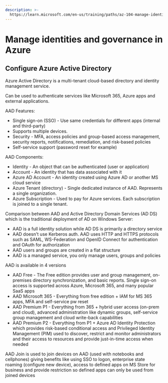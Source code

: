```yaml
---
description: >-
  https://learn.microsoft.com/en-us/training/paths/az-104-manage-identities-governance/
---
```


# Manage identities and governance in Azure

## Configure Azure Active Directory <a href="#configure-azure-active-directory" id="configure-azure-active-directory"></a>

Azure Active Directory is a multi-tenant cloud-based directory and identity management service.

Can be used to authenticate services like Microsoft 365, Azure apps and external applications.

AAD Features:

* Single sign-on (SSO) - Use same credentials for different apps (internal and third-party)
* Supports multiple devices.
* Security - MFA, access policies and group-based access management, security reports, notifications, remediation, and risk-based policies
* Self-service support (password reset for example)

AAD Components:

* Identity - An object that can be authenticated (user or application)
* Account - An identity that has data associated with it
* Azure AD Account - An identity created using Azure AD or another MS cloud service
* Azure Tenant (directory) - Single dedicated instance of AAD. Represents a single organization.
* Azure Subscription - Used to pay for Azure services. Each subscription is joined to a single tenant.

Comparison between AAD and Active Directory Domain Services (AD DS) which is the traditional deployment of AD on Windows Server:

* AAD is a full identity solution while AD DS is primarily a directory service
* AAD doesn't use Kerberos auth. AAD uses HTTP and HTTPS protocols such as SAML, WS-Federation and OpenID Connect for authentication and OAuth for authorization
* AAD users and groups are created in a flat structure
* AAD is a managed service, you only manage users, groups and policies

AAD is available in 4 versions

* AAD Free - The Free edition provides user and group management, on-premises directory synchronization, and basic reports. Single sign-on access is supported across Azure, Microsoft 365, and many popular SaaS apps
* AAD Microsoft 365 - Everything from free edition + IAM for MS 365 apps, MFA and self-service pw reset
* AAD Premium P1 - Everything from 365 + hybrid user access (on-prem and cloud), advanced administration like dynamic groups, self-service group management and cloud write-back capabilities
* AAD Premium P2 - Everything from P1 + Azure AD Identity Protection which provides risk-based conditional access and Privileged Identity Management (PIM) used to discover, restrict and monitor administrators and their access to resources and provide just-in-time access when needed

AAD Join is used to join devices on AAD (used with notebooks and cellphones) giving benefits like using SSO to logon, enterprise state roaming (configure new device), access to defined apps on MS Store for business and provide restriction so defined apps can only be used from joined devices

